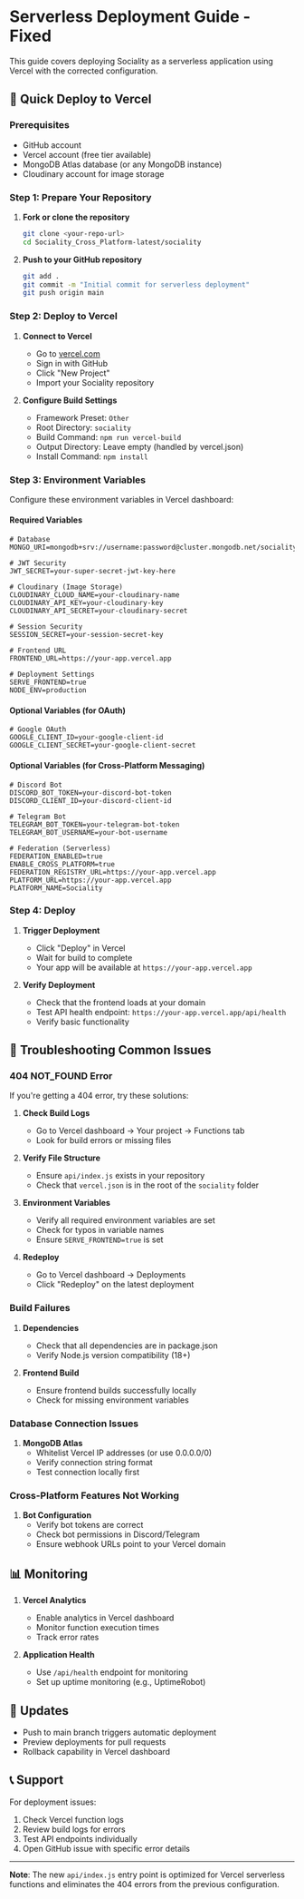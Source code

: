 # Serverless Deployment Guide - Fixed

This guide covers deploying Sociality as a serverless application using Vercel with the corrected configuration.

## 🚀 Quick Deploy to Vercel

### Prerequisites
- GitHub account
- Vercel account (free tier available)
- MongoDB Atlas database (or any MongoDB instance)
- Cloudinary account for image storage

### Step 1: Prepare Your Repository

1. **Fork or clone the repository**
   ```bash
   git clone <your-repo-url>
   cd Sociality_Cross_Platform-latest/sociality
   ```

2. **Push to your GitHub repository**
   ```bash
   git add .
   git commit -m "Initial commit for serverless deployment"
   git push origin main
   ```

### Step 2: Deploy to Vercel

1. **Connect to Vercel**
   - Go to [vercel.com](https://vercel.com)
   - Sign in with GitHub
   - Click "New Project"
   - Import your Sociality repository

2. **Configure Build Settings**
   - Framework Preset: `Other`
   - Root Directory: `sociality`
   - Build Command: `npm run vercel-build`
   - Output Directory: Leave empty (handled by vercel.json)
   - Install Command: `npm install`

### Step 3: Environment Variables

Configure these environment variables in Vercel dashboard:

#### Required Variables
```env
# Database
MONGO_URI=mongodb+srv://username:password@cluster.mongodb.net/sociality

# JWT Security
JWT_SECRET=your-super-secret-jwt-key-here

# Cloudinary (Image Storage)
CLOUDINARY_CLOUD_NAME=your-cloudinary-name
CLOUDINARY_API_KEY=your-cloudinary-key
CLOUDINARY_API_SECRET=your-cloudinary-secret

# Session Security
SESSION_SECRET=your-session-secret-key

# Frontend URL
FRONTEND_URL=https://your-app.vercel.app

# Deployment Settings
SERVE_FRONTEND=true
NODE_ENV=production
```

#### Optional Variables (for OAuth)
```env
# Google OAuth
GOOGLE_CLIENT_ID=your-google-client-id
GOOGLE_CLIENT_SECRET=your-google-client-secret
```

#### Optional Variables (for Cross-Platform Messaging)
```env
# Discord Bot
DISCORD_BOT_TOKEN=your-discord-bot-token
DISCORD_CLIENT_ID=your-discord-client-id

# Telegram Bot
TELEGRAM_BOT_TOKEN=your-telegram-bot-token
TELEGRAM_BOT_USERNAME=your-bot-username

# Federation (Serverless)
FEDERATION_ENABLED=true
ENABLE_CROSS_PLATFORM=true
FEDERATION_REGISTRY_URL=https://your-app.vercel.app
PLATFORM_URL=https://your-app.vercel.app
PLATFORM_NAME=Sociality
```

### Step 4: Deploy

1. **Trigger Deployment**
   - Click "Deploy" in Vercel
   - Wait for build to complete
   - Your app will be available at `https://your-app.vercel.app`

2. **Verify Deployment**
   - Check that the frontend loads at your domain
   - Test API health endpoint: `https://your-app.vercel.app/api/health`
   - Verify basic functionality

## 🔧 Troubleshooting Common Issues

### 404 NOT_FOUND Error

If you're getting a 404 error, try these solutions:

1. **Check Build Logs**
   - Go to Vercel dashboard → Your project → Functions tab
   - Look for build errors or missing files

2. **Verify File Structure**
   - Ensure `api/index.js` exists in your repository
   - Check that `vercel.json` is in the root of the `sociality` folder

3. **Environment Variables**
   - Verify all required environment variables are set
   - Check for typos in variable names
   - Ensure `SERVE_FRONTEND=true` is set

4. **Redeploy**
   - Go to Vercel dashboard → Deployments
   - Click "Redeploy" on the latest deployment

### Build Failures

1. **Dependencies**
   - Check that all dependencies are in package.json
   - Verify Node.js version compatibility (18+)

2. **Frontend Build**
   - Ensure frontend builds successfully locally
   - Check for missing environment variables

### Database Connection Issues

1. **MongoDB Atlas**
   - Whitelist Vercel IP addresses (or use 0.0.0.0/0)
   - Verify connection string format
   - Test connection locally first

### Cross-Platform Features Not Working

1. **Bot Configuration**
   - Verify bot tokens are correct
   - Check bot permissions in Discord/Telegram
   - Ensure webhook URLs point to your Vercel domain

## 📊 Monitoring

1. **Vercel Analytics**
   - Enable analytics in Vercel dashboard
   - Monitor function execution times
   - Track error rates

2. **Application Health**
   - Use `/api/health` endpoint for monitoring
   - Set up uptime monitoring (e.g., UptimeRobot)

## 🔄 Updates

- Push to main branch triggers automatic deployment
- Preview deployments for pull requests
- Rollback capability in Vercel dashboard

## 📞 Support

For deployment issues:
1. Check Vercel function logs
2. Review build logs for errors
3. Test API endpoints individually
4. Open GitHub issue with specific error details

---

**Note**: The new `api/index.js` entry point is optimized for Vercel serverless functions and eliminates the 404 errors from the previous configuration.
